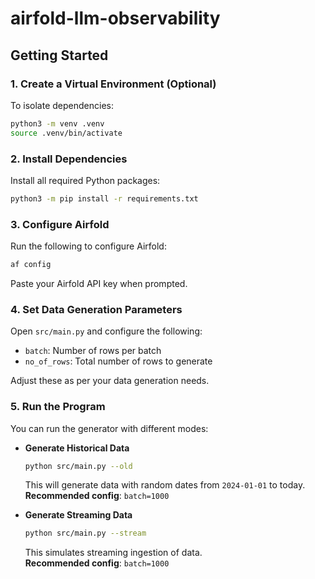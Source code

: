 # airfold-llm-observability

## Getting Started

### 1. Create a Virtual Environment (Optional)

To isolate dependencies:

```bash
python3 -m venv .venv
source .venv/bin/activate
```

### 2. Install Dependencies

Install all required Python packages:

```bash
python3 -m pip install -r requirements.txt
```

### 3. Configure Airfold

Run the following to configure Airfold:

```bash
af config
```

Paste your Airfold API key when prompted.

### 4. Set Data Generation Parameters

Open `src/main.py` and configure the following:

- `batch`: Number of rows per batch
- `no_of_rows`: Total number of rows to generate

Adjust these as per your data generation needs.

### 5. Run the Program

You can run the generator with different modes:

- **Generate Historical Data**

  ```bash
  python src/main.py --old
  ```

  This will generate data with random dates from `2024-01-01` to today.  
  **Recommended config**: `batch=1000`

- **Generate Streaming Data**
  ```bash
  python src/main.py --stream
  ```
  This simulates streaming ingestion of data.  
  **Recommended config**: `batch=1000`
